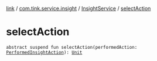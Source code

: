 [link](../../index.md) / [com.tink.service.insight](../index.md) / [InsightService](index.md) / [selectAction](./select-action.md)

# selectAction

`abstract suspend fun selectAction(performedAction: `[`PerformedInsightAction`](../../com.tink.model.insights/-performed-insight-action/index.md)`): `[`Unit`](https://kotlinlang.org/api/latest/jvm/stdlib/kotlin/-unit/index.html)